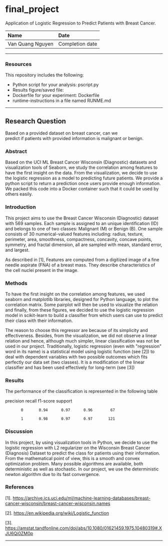 # final_project

Application of Logistic Regression to Predict Patients with Breast Cancer. 

| Name | Date |
|:-------|:---------------|
|Van Quang Nguyen | Completion date|

-----

### Resources
This repository includes the following:

- Python script for your analysis: pscript.py
- Results figure/saved file: 
- Dockerfile for your experiment: Dockerfile
- runtime-instructions in a file named RUNME.md

-----

## Research Question

Based on a provided dataset on breast cancer, can we  
predict if patients with provided information is malignant or benign.

### Abstract

Based on the UCI ML Breast Cancer Wisconsin (Diagnostic) datasets and 
visualization tools of Seaborn, we study the correlation among features 
to have the first insight on the data. From the visualization, we decide 
to use the logistic regression as a model to predicting future patients. 
We provide a python script to return a prediction once users provide 
enough information. We packed this code into a Docker container such 
that it could be used by others easily.


### Introduction

This project aims to use the Breast Cancer Wisconsin (Diagnostic) 
dataset with 569 samples. Each sample is assigned to an unique 
identification (ID) and belongs to one of two classes: Malignant (M) 
or Benign (B). One sample consists of 30 numerical-valued 
features including: radius, texture, perimeter, area, smoothness, 
compactness, concavity, concave points, symmetry, and fractal 
dimension, all are sampled with mean, standard error, and largest. 

As described in [1], 
Features are computed from a digitized image of a fine needle aspirate
(FNA) of a breast mass. They describe characteristics of the cell 
nuclei present in the image.

### Methods

To have the first insight on the correlation among features, we used 
seaborn and matplotlib libraries, designed for Python language, to 
plot the correlation matrix. Some pairplot will then be used to 
visualize the relation and finally, from these figures, we decided 
to use the logistic regression model in scikit-learn to build a 
classifier from which users can use to predict their class with 
their information. 

The reason to choose this regressor are because of its simplicity and 
effectiveness. Besides, from the visualization, we did not observe a 
linear relation and hence, although much simpler, linear classification 
was not be used in our project. Traditionally, logistic regression 
(even with "regression" word in its name) is a statistical model using 
logistic function (see [2]) 
to deal with dependent variables with two possible outcomes which fits 
perfectly our data set (two classes). It is a modification of the 
linear classifier and has been used effectively for long-term 
(see [3]) 

### Results

The performance of the classification is represented in the following 
table

 precision    recall  f1-score   support

           0       0.94      0.97      0.96        67

           1       0.98      0.97      0.97       121

### Discussion

In this project, by using visualization tools in Python, we decide 
to use the logistic regression with L2 regularizer on the Wisconsin Breast Cancer (Diagnosis) 
Dataset to predict the class for patients using their information. From 
the mathematical point of view, this is a smooth and convex optimization 
problem. Many possible algorithms are available, both deterministic as 
well as stochastic. In our project, we use the deterministic newton 
algorithm due to its fast convergence. 
 

### References
[1]. https://archive.ics.uci.edu/ml/machine-learning-databases/breast-cancer-wisconsin/breast-cancer-wisconsin.names

[2]. https://en.wikipedia.org/wiki/Logistic_function

[3]. https://amstat.tandfonline.com/doi/abs/10.1080/01621459.1975.10480319#.XJU6Qi0ZM0p

-------

